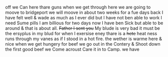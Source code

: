 off  we Can here thare guns  when we get through here we are going to moove to bridgeport  we will moove in about two weeks  for a fue days back I have felt well & wade as much as I ever did but I have not ben able to work  I need Sume pills I am billious  for two days now I have ben Sick but able to be around & that is about all. ~~Father I sent you~~ My blude is very bad  it must be the ersyplus in my blud for when I exersise eney thare is a ~~hete~~ heat ness runs through my vanes as if I stood in a hot fire. the wether is warme here & nice when we get hungery for beef we go out in the Contery & Shoot down the first good beef we Come acroust  Care it in to Camp. we have